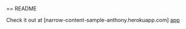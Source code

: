 == README


Check it out at [narrow-content-sample-anthony.herokuapp.com] [app]

[app]: http://narrow-content-sample-anthony.herokuapp.com